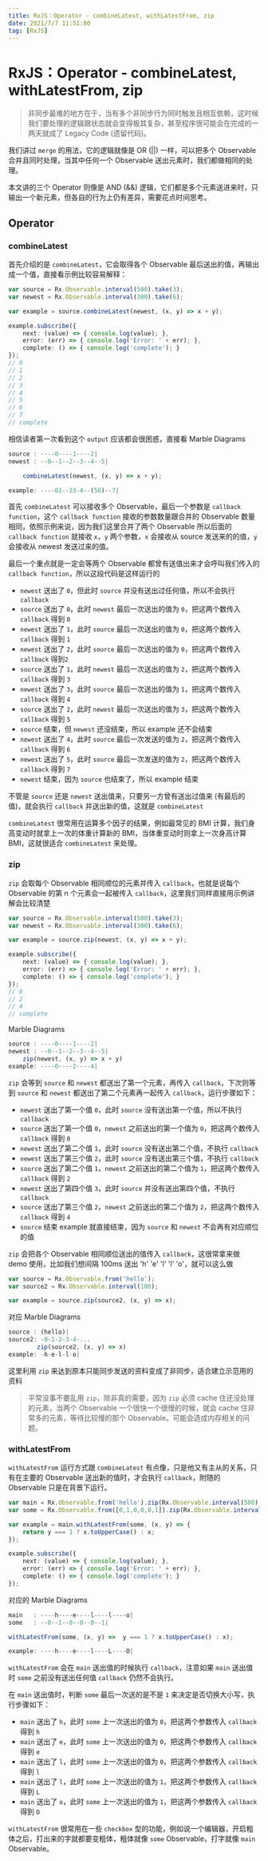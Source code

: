 ```yaml
---
title: RxJS：Operator - combineLatest, withLatestFrom, zip
date: 2021/7/7 11:51:00
tag: [RxJS]
---
```


# RxJS：Operator - combineLatest, withLatestFrom, zip

> 非同步最难的地方在于，当有多个非同步行为同时触发且相互依赖，这时候我们要处理的逻辑跟状态就会变得极其复杂，甚至程序很可能会在完成的一两天就成了 Legacy Code (遗留代码)。

我们讲过 `merge` 的用法，它的逻辑就像是 OR (||) 一样，可以把多个 Observable 合并且同时处理，当其中任何一个 Observable 送出元素时，我们都做相同的处理。

本文讲的三个 Operator 则像是 AND (&&) 逻辑，它们都是多个元素送进来时，只输出一个新元素，但各自的行为上仍有差异，需要花点时间思考。

## Operator

### combineLatest

首先介绍的是 `combineLatest`，它会取得各个 Observable 最后送出的值，再输出成一个值，直接看示例比较容易解释：

```typescript
var source = Rx.Observable.interval(500).take(3);
var newest = Rx.Observable.interval(300).take(6);

var example = source.combineLatest(newest, (x, y) => x + y);

example.subscribe({
    next: (value) => { console.log(value); },
    error: (err) => { console.log('Error: ' + err); },
    complete: () => { console.log('complete'); }
});
// 0
// 1
// 2
// 3
// 4
// 5
// 6
// 7
// complete
```

相信读者第一次看到这个 `output` 应该都会很困惑，直接看 Marble Diagrams

```typescript
source : ----0----1----2|
newest : --0--1--2--3--4--5|

    combineLatest(newest, (x, y) => x + y);

example: ----01--23-4--(56)--7|
```

首先 `combineLatest` 可以接收多个 Observable，最后一个参数是 `callback function`，这个 `callback function` 接收的参数数量跟合并的 Observable 数量相同，依照示例来说，因为我们这里合并了两个 Observable 所以后面的 `callback function` 就接收 `x`，`y` 两个参数，`x` 会接收从 source 发送来的的值，`y` 会接收从 newest 发送过来的值。

最后一个重点就是一定会等两个 Observable 都曾有送值出来才会呼叫我们传入的 `callback function`，所以这段代码是这样运行的

- `newest` 送出了 `0`，但此时 `source` 并没有送出过任何值，所以不会执行 `callback`
- `source` 送出了 `0`，此时 `newest` 最后一次送出的值为 `0`，把这两个数传入 `callback` 得到 `0`
- `newest` 送出了 `1`，此时 `source` 最后一次送出的值为 `0`，把这两个数传入 `callback` 得到 `1`
- `newest` 送出了 `2`，此时 `source` 最后一次送出的值为  `0`，把这两个数传入 `callback` 得到`2`
- `source` 送出了 `1`，此时 `newest` 最后一次送出的值为 `2`，把这两个数传入 `callback` 得到 `3`
- `newest` 送出了 `3`，此时 `source` 最后一次送出的值为 `1`，把这两个数传入 `callback` 得到 `4`
- `source` 送出了 `2`，此时 `newest` 最后一次送出的值为 `3`，把这两个数传入 `callback` 得到 `5`
- `source` 结束，但 `newest` 还没结束，所以 example 还不会结束
- `newest` 送出了 `4`，此时 `source` 最后一次发送的值为 `2`，把这两个数传入 `callback` 得到 `6`
- `newest` 送出了 `5`，此时 `source` 最后一次发送的值为 `2`，把这两个数传入 `callback` 得到 `7`
- `newest` 结束，因为 `source` 也结束了，所以 example 结束

不管是 `source` 还是 `newest` 送出值来，只要另一方曾有送出过值来 (有最后的值)，就会执行 `callback` 并送出新的值，这就是 `combineLatest`

`combineLatest` 很常用在运算多个因子的结果，例如最常见的 BMI 计算，我们身高变动时就拿上一次的体重计算新的 BMI，当体重变动时则拿上一次身高计算 BMI，这就很适合 `combineLatest` 来处理。

### zip

`zip` 会取每个 Observable 相同顺位的元素并传入 `callback`，也就是说每个 Observable 的第 n 个元素会一起被传入 `callback`，这里我们同样直接用示例讲解会比较清楚

```typescript
var source = Rx.Observable.interval(500).take(3);
var newest = Rx.Observable.interval(300).take(6);

var example = source.zip(newest, (x, y) => x + y);

example.subscribe({
    next: (value) => { console.log(value); },
    error: (err) => { console.log('Error: ' + err); },
    complete: () => { console.log('complete'); }
});
// 0
// 2
// 4
// complete
```

Marble Diagrams

```typescript
source : ----0----1----2|
newest : --0--1--2--3--4--5|
    zip(newest, (x, y) => x + y)
example: ----0----2----4|
```

`zip` 会等到 `source` 和 `newest` 都送出了第一个元素，再传入 `callback`，下次则等到 `source` 和 `newest` 都送出了第二个元素再一起传入 `callback`，运行步骤如下：

- `newest` 送出了第一个值 `0`，此时 `source` 没有送出第一个值，所以不执行 `callback`
- `source` 送出了第一个值 `0`，`newest` 之前送出的第一个值为 `0`，把这两个数传入 `callback` 得到 `0`
- `newest` 送出了第二个值 `1`，此时 `source` 没有送出第二个值，不执行 `callback`
- `newest` 送出了第三个值 `2`，此时 `source` 没有送出第三个值，不执行 `callback`
- `source` 送出了第二个值 `1`，`newest` 之前送出的第二个值为 `1`，把这两个数传入 `callback` 得到 `2`
- `newest` 送出了第四个值 `3`，此时 `source` 并没有送出第四个值，不执行 `callback`
- `source` 送出了第三个值 `2`，`newest` 之前送出的第二个值为 `2`，把这两个数传入 `callback` 得到 `4`
- `source` 结束 example 就直接结束，因为 `source` 和 `newest` 不会再有对应顺位的值

`zip` 会把各个 Observable 相同顺位送出的值传入 `callback`，这很常拿来做 demo 使用，比如我们想间隔 100ms 送出 'h' 'e' 'l' 'l' 'o'，就可以这么做

```typescript
var source = Rx.Observable.from('hello');
var source2 = Rx.Observable.interval(100);

var example = source.zip(source2, (x, y) => x);
```

对应 Marble Diagrams

```typescript
source : (hello)|
source2: -0-1-2-3-4-...
        zip(source2, (x, y) => x)
example: -h-e-l-l-o|
```

这里利用 `zip` 来达到原本只能同步发送的资料变成了非同步，适合建立示范用的资料

> 平常没事不要乱用 `zip`，除非真的需要，因为 `zip` 必须 cache 住还没处理的元素，当两个 Observable 一个很快一个很慢的时候，就会 cache 住非常多的元素，等待比较慢的那个 Observable。可能会造成内存相关的问题。

### withLatestFrom

`withLatestFrom` 运行方式跟 `combineLatest` 有点像，只是他又有主从的关系，只有在主要的 Observable 送出新的值时，才会执行 `callback`，附随的 Observable 只是在背景下运行。

```typescript
var main = Rx.Observable.from('hello').zip(Rx.Observable.interval(500), (x, y) => x);
var some = Rx.Observable.from([0,1,0,0,0,1]).zip(Rx.Observable.interval(300), (x, y) => x);

var example = main.withLatestFrom(some, (x, y) => {
    return y === 1 ? x.toUpperCase() : x;
});

example.subscribe({
    next: (value) => { console.log(value); },
    error: (err) => { console.log('Error: ' + err); },
    complete: () => { console.log('complete'); }
});
```

对应的 Marble Diagrams

```typescript
main   : ----h----e----l----l----o|
some   : --0--1--0--0--0--1|

withLatestFrom(some, (x, y) =>  y === 1 ? x.toUpperCase() : x);

example: ----h----e----l----L----O|
```

`withLatestFrom` 会在 `main` 送出值的时候执行 `callback`，注意如果 `main` 送出值时 `some` 之前没有送出任何值 `callback` 仍然不会执行。

在 `main` 送出值时，判断 `some` 最后一次送的是不是 `1` 来决定是否切换大小写，执行步骤如下：

- `main` 送出了 `h`，此时 `some` 上一次送出的值为 `0`，把这两个参数传入 `callback` 得到 `h`
- `main` 送出了 `e`，此时 `some` 上一次送出的值为 `0`，把这两个参数传入 `callback` 得到 `e`
- `main` 送出了 `l`，此时 `some` 上一次送出的值为 `0`，把这两个参数传入 `callback` 得到 `l`
- `main` 送出了 `l`，此时 `some` 上一次送出的值为 `1`，把这两个参数传入 `callback` 得到 `L`
- `main` 送出了 `o`，此时 `some` 上一次送出的值为 `1`，把这两个参数传入 `callback` 得到 `O`

`withLatestFrom` 很常用在一些 `checkbox` 型的功能，例如说一个编辑器，开启粗体之后，打出来的字就都要变粗体，粗体就像 `some` Observable，打字就像 `main` Observable。